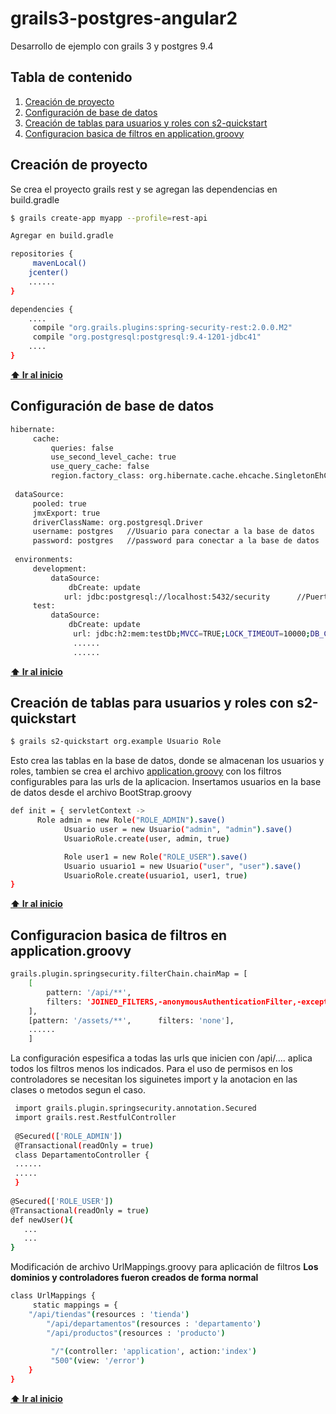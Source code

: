 # grails3-postgres-angular2
Desarrollo de ejemplo con grails 3 y postgres 9.4
## Tabla de contenido
  1. [Creación de proyecto](#creación-de-proyecto)
  2. [Configuración de base de datos](#configuración-de-base-de-datos)
  3. [Creación de tablas para usuarios y roles con s2-quickstart](#creación-de-tablas-para-usuarios-y-roles-con-s2-quickstart)
  4. [Configuracion basica de filtros en application.groovy](#Configuracion-basica-de-filtros-en-application.groovy)

## Creación de proyecto
Se crea el proyecto grails rest y se agregan las dependencias en build.gradle
```bash
$ grails create-app myapp --profile=rest-api

Agregar en build.gradle

repositories {
     mavenLocal()
    jcenter()
    ......
}

dependencies {
    ....
     compile "org.grails.plugins:spring-security-rest:2.0.0.M2"
     compile "org.postgresql:postgresql:9.4-1201-jdbc41"
    ....
}
```
**[⬆ Ir al inicio](#tabla-de-contenido)**

## Configuración de base de datos
```bash
hibernate:
     cache:
         queries: false
         use_second_level_cache: true
         use_query_cache: false
         region.factory_class: org.hibernate.cache.ehcache.SingletonEhCacheRegionFactory
 
 dataSource:
     pooled: true
     jmxExport: true
     driverClassName: org.postgresql.Driver   
     username: postgres   //Usuario para conectar a la base de datos
     password: postgres   //password para conectar a la base de datos
 
 environments:
     development:
         dataSource:
             dbCreate: update
            url: jdbc:postgresql://localhost:5432/security      //Puerto y nombre de la base de datos configurada
     test:
         dataSource:
             dbCreate: update
              url: jdbc:h2:mem:testDb;MVCC=TRUE;LOCK_TIMEOUT=10000;DB_CLOSE_ON_EXIT=FALSE
              ......
              ......
```
**[⬆ Ir al inicio](#tabla-de-contenido)**

## Creación de tablas para usuarios y roles con s2-quickstart
```bash
$ grails s2-quickstart org.example Usuario Role
```
Esto crea las tablas en la base de datos, donde se almacenan los usuarios y roles, tambien se crea el archivo [application.groovy](http://alvarosanchez.github.io/grails-spring-security-rest/latest/docs/#_plugin_configuration) con los filtros configurables para las urls de la aplicacion. Insertamos usuarios en la base de datos desde el archivo BootStrap.groovy
```bash
def init = { servletContext ->
      Role admin = new Role("ROLE_ADMIN").save()
			Usuario user = new Usuario("admin", "admin").save()
			UsuarioRole.create(user, admin, true)

			Role user1 = new Role("ROLE_USER").save()
			Usuario usuario1 = new Usuario("user", "user").save()
			UsuarioRole.create(usuario1, user1, true)
}
```
**[⬆ Ir al inicio](#tabla-de-contenido)**

## Configuracion basica de filtros en application.groovy 
```bash
grails.plugin.springsecurity.filterChain.chainMap = [
	[
    	pattern: '/api/**',
    	filters: 'JOINED_FILTERS,-anonymousAuthenticationFilter,-exceptionTranslationFilter,-authenticationProcessingFilter,-securityContextPersistenceFilter,-rememberMeAuthenticationFilter'
  	],
 	[pattern: '/assets/**',      filters: 'none'],
 	......
	]
```
La configuración espesifica a todas las urls que inicien con /api/.... aplica todos los filtros menos los indicados.
Para el uso de permisos en los controladores se necesitan los siguinetes import y la anotacion en las clases o metodos segun el caso.
```bash
 import grails.plugin.springsecurity.annotation.Secured
 import grails.rest.RestfulController
 
 @Secured(['ROLE_ADMIN'])
 @Transactional(readOnly = true)
 class DepartamentoController {
 ......
 .....
 }
 
@Secured(['ROLE_USER'])
@Transactional(readOnly = true)
def newUser(){
   ...
   ...
}
```
Modificación de archivo UrlMappings.groovy para aplicación de filtros
**Los dominios y controladores fueron creados de forma normal**
```bash
class UrlMappings {
     static mappings = {
	"/api/tiendas"(resources : 'tienda')
        "/api/departamentos"(resources : 'departamento')
        "/api/productos"(resources : 'producto')
 
         "/"(controller: 'application', action:'index')
         "500"(view: '/error')
	}
}
```
**[⬆ Ir al inicio](#tabla-de-contenido)**

```bash
```

